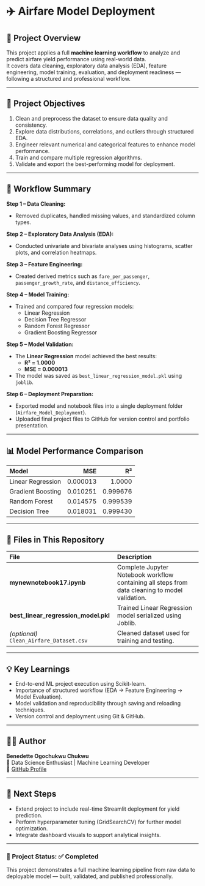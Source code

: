 # ✈️ Airfare Model Deployment  

## 🎯 Project Overview  
This project applies a full **machine learning workflow** to analyze and predict airfare yield performance using real-world data.  
It covers data cleaning, exploratory data analysis (EDA), feature engineering, model training, evaluation, and deployment readiness — following a structured and professional workflow.

---

## 🧩 Project Objectives  
1. Clean and preprocess the dataset to ensure data quality and consistency.  
2. Explore data distributions, correlations, and outliers through structured EDA.  
3. Engineer relevant numerical and categorical features to enhance model performance.  
4. Train and compare multiple regression algorithms.  
5. Validate and export the best-performing model for deployment.

---

## 🧠 Workflow Summary  
**Step 1 – Data Cleaning:**  
- Removed duplicates, handled missing values, and standardized column types.  

**Step 2 – Exploratory Data Analysis (EDA):**  
- Conducted univariate and bivariate analyses using histograms, scatter plots, and correlation heatmaps.  

**Step 3 – Feature Engineering:**  
- Created derived metrics such as `fare_per_passenger`, `passenger_growth_rate`, and `distance_efficiency`.  

**Step 4 – Model Training:**  
- Trained and compared four regression models:  
  - Linear Regression  
  - Decision Tree Regressor  
  - Random Forest Regressor  
  - Gradient Boosting Regressor  

**Step 5 – Model Validation:**  
- The **Linear Regression** model achieved the best results:  
  - **R² = 1.0000**  
  - **MSE = 0.000013**  
- The model was saved as `best_linear_regression_model.pkl` using `joblib`.

**Step 6 – Deployment Preparation:**  
- Exported model and notebook files into a single deployment folder (`Airfare_Model_Deployment`).  
- Uploaded final project files to GitHub for version control and portfolio presentation.

---

## 📊 Model Performance Comparison  

| Model | MSE | R² |
|:--|--:|--:|
| Linear Regression | 0.000013 | 1.0000 |
| Gradient Boosting | 0.010251 | 0.999676 |
| Random Forest | 0.014575 | 0.999539 |
| Decision Tree | 0.018031 | 0.999430 |

---

## 🧾 Files in This Repository  
| File | Description |
|:--|:--|
| **mynewnotebook17.ipynb** | Complete Jupyter Notebook workflow containing all steps from data cleaning to model validation. |
| **best_linear_regression_model.pkl** | Trained Linear Regression model serialized using Joblib. |
| *(optional)* `Clean_Airfare_Dataset.csv` | Cleaned dataset used for training and testing. |

---

## 💡 Key Learnings  
- End-to-end ML project execution using Scikit-learn.  
- Importance of structured workflow (EDA → Feature Engineering → Model Evaluation).  
- Model validation and reproducibility through saving and reloading techniques.  
- Version control and deployment using Git & GitHub.

---

## 👩‍💻 Author  
**Benedette Ogochukwu Chukwu**  
📍 Data Science Enthusiast | Machine Learning Developer  
🔗 [GitHub Profile](https://github.com/martystats)

---

## 🧭 Next Steps  
- Extend project to include real-time Streamlit deployment for yield prediction.  
- Perform hyperparameter tuning (GridSearchCV) for further model optimization.  
- Integrate dashboard visuals to support analytical insights.

---

### 🏁 Project Status: ✅ Completed  
This project demonstrates a full machine learning pipeline from raw data to deployable model — built, validated, and published professionally.
